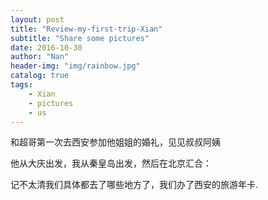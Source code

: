 ```yaml
---
layout: post
title: "Review-my-first-trip-Xian"
subtitle: "Share some pictures"
date: 2016-10-30
author: "Nan"
header-img: "img/rainbow.jpg"
catalog: true
tags:
	- Xian
	- pictures
	- us
---
```


和超哥第一次去西安参加他姐姐的婚礼，见见叔叔阿姨

他从大庆出发，我从秦皇岛出发，然后在北京汇合：

记不太清我们具体都去了哪些地方了，我们办了西安的旅游年卡.

